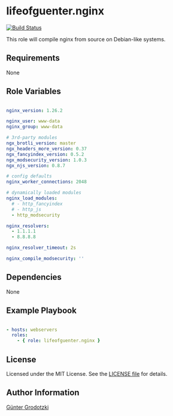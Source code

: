 # lifeofguenter.nginx

[![Build Status](https://travis-ci.com/lifeofguenter/ansible-role-nginx.svg?branch=main)](https://travis-ci.com/lifeofguenter/ansible-role-nginx)

This role will compile nginx from source on Debian-like systems.

## Requirements

None

## Role Variables

```yaml

nginx_version: 1.26.2

nginx_user: www-data
nginx_group: www-data

# 3rd-party modules
ngx_brotli_version: master
ngx_headers_more_version: 0.37
ngx_fancyindex_version: 0.5.2
ngx_modsecurity_version: 1.0.3
ngx_njs_version: 0.8.7

# config defaults
nginx_worker_connections: 2048

# dynamically loaded modules
nginx_load_modules:
  # - http_fancyindex
  # - http_js
  - http_modsecurity

nginx_resolvers:
  - 1.1.1.1
  - 8.8.8.8

nginx_resolver_timeout: 2s

nginx_compile_modsecurity: ''

```

## Dependencies

None

## Example Playbook

```yaml

- hosts: webservers
  roles:
    - { role: lifeofguenter.nginx }
```

## License

Licensed under the MIT License. See the [LICENSE file](LICENSE) for details.

## Author Information

[Günter Grodotzki](https://www.lifeofguenter.de)
